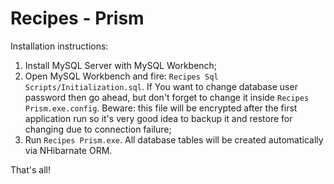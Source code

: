 # Recipes - Prism

Installation instructions:
1. Install MySQL Server with MySQL Workbench;
2. Open MySQL Workbench and fire: `Recipes Sql Scripts/Initialization.sql`. If You want to change database user password then go ahead, but don't forget to change it inside `Recipes Prism.exe.config`. Beware: this file will be encrypted after the first application run so it's very good idea to backup it and restore for changing due to connection failure;
3. Run `Recipes Prism.exe`. All database tables will be created automatically via NHibarnate ORM. 

That's all!

